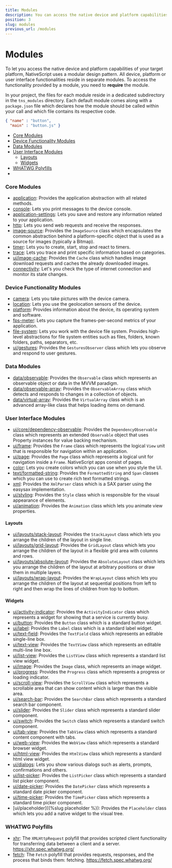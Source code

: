 ```yaml
---
title: Modules
description: You can access the native device and platform capabilities of your target platform with the help of the NativeScript modules.
position: 3
slug: modules
previous_url: /modules
---
```


# Modules

To let you access the native device and platform capabilities of your target platform, NativeScript uses a modular design pattern. All device, platform or user interface functionalities reside in separate modules. To access the functionality provided by a module, you need to **require** the module.

In your project, the files for each module reside in a dedicated subdirectory in the `tns_modules` directory. Each default module comes along with a `package.json` file which declares how the module should be called within your call and which file contains its respective code.

```JSON
{ "name" : "button",
  "main" : "button.js" }
``` 

* [Core Modules](#core-modules)
* [Device Functionality Modules](#device-functionality-modules)
* [Data Modules](#data-modules)
* [User Interface Modules](#user-interface-modules)
	* [Layouts](#layouts)
	* [Widgets](#widgets)
* [WHATWG Polyfills](#whatwg-polyfills)
* 
### Core Modules

+ [application](http://docs.nativescript.org/ApiReference/application/HOW-TO.md): Provides the application abstraction with all related methods.
+ [console](http://docs.nativescript.org/ApiReference/console/HOW-TO.md): Lets you print messages to the device console.
+ [application-settings](http://docs.nativescript.org/ApiReference/application-settings/HOW-TO.md): Lets you save and restore any information related to your application.
+ [http](http://docs.nativescript.org/ApiReference/http/HOW-TO.md): Lets you send web requests and receive the responses.
+ [image-source](http://docs.nativescript.org/ApiReference/image-source/HOW-TO.md): Provides the `ImageSource` class which encapsulates the common abstraction behind a platform-specific object that is used as a source for images (typically a Bitmap).
+ [timer](http://docs.nativescript.org/ApiReference/timer/HOW-TO.md): Lets you to create, start, stop and react to timers.
+ [trace](http://docs.nativescript.org/ApiReference/trace/HOW-TO.md): Lets you trace and print specific information based on categories.
+ [ui/image-cache](http://docs.nativescript.org/ApiReference/ui/image-cache/HOW-TO.md): Provides the `Cache` class which handles image download requests and caches the already downloaded images.
+ [connectivity](http://docs.nativescript.org/ApiReference/connectivity/HOW-TO.md): Let's you check the type of internet connection and monitor its state changes.

### Device Functionality Modules

+ [camera](http://docs.nativescript.org/ApiReference/camera/HOW-TO.md): Lets you take pictures with the device camera.
+ [location](http://docs.nativescript.org/ApiReference/location/HOW-TO.md): Lets you use the geolocation sensors of the device.
+ [platform](http://docs.nativescript.org/ApiReference/platform/HOW-TO.md): Provides information about the device, its operating system and software.
+ [fps-meter](http://docs.nativescript.org/ApiReference/fps-meter/HOW-TO.md): Lets you capture the frames-per-second metrics of your application.
+ [file-system](http://docs.nativescript.org/ApiReference/file-system/HOW-TO.md): Lets you work with the device file system. Provides high-level abstractions for file system entities such as files, folders, known folders, paths, separators, etc.
+ [ui/gestures](http://docs.nativescript.org/ApiReference/ui/gestures/HOW-TO.md): Provides the `GesturesObserver` class which lets you observe and respond to user gestures.

### Data Modules

+ [data/observable](http://docs.nativescript.org/ApiReference/data/observable/HOW-TO.md): Provides the `Observable` class which represents an observable object or data in the MVVM paradigm.
+ [data/observable-array](http://docs.nativescript.org/ApiReference/data/observable-array/HOW-TO.md): Provides the `ObservableArray` class which detects and responds to changes in a collection of objects.
+ [data/virtual-array](http://docs.nativescript.org/ApiReference/data/virtual-array/HOW-TO.md): Provides the `VirtualArray` class which is an advanced array-like class that helps loading items on demand.

### User Interface Modules

+ [ui/core/dependency-observable](http://docs.nativescript.org/ApiReference/ui/core/dependency-observable/HOW-TO.md): Provides the `DependencyObservable` class which represents an extended `Observable` object that uses Property instances for value backing mechanism.
+ [ui/frame](http://docs.nativescript.org/ApiReference/ui/frame/HOW-TO.md): Provides the `Frame` class which represents the logical `View` unit that is responsible for navigation within an application.
+ [ui/page](http://docs.nativescript.org/ApiReference/ui/page/HOW-TO.md): Provides the `Page` class which represents a logical unit for navigation inside a `Frame`. NativeScript apps consist of pages.
+ [color](http://docs.nativescript.org/ApiReference/color/HOW-TO.md): Lets you create colors which you can use when you style the UI.
+ [text/formatted-string](http://docs.nativescript.org/ApiReference/text/formatted-string/HOW-TO.md): Provides the `FormattedString` and `Span` classes which you can use to create rich text formatted strings.
+ [xml](http://docs.nativescript.org/ApiReference/xml/HOW-TO.md): Provides the `XmlParser` class which is a SAX parser using the easysax implementation.
+ [ui/styling](http://docs.nativescript.org/ApiReference/ui/styling/HOW-TO.md): Provides the `Style` class which is responsible for the visual appearance of elements.
+ [ui/animation](http://docs.nativescript.org/ApiReference/ui/animation/HOW-TO.md): Provides the `Animation` class which lets you animate view properties.


#### Layouts

+ [ui/layouts/stack-layout](http://docs.nativescript.org/ApiReference/ui/layouts/stack-layout/HOW-TO.md): Provides the `StackLayout` class which lets you arrange the children of the layout in single line.
+ [ui/layouts/grid-layout](http://docs.nativescript.org/ApiReference/ui/layouts/grid-layout/HOW-TO.md): Provides the `GridLayout` class which lets you arrange the children of the layout in a flexible grid area with columns and rows.
+ [ui/layouts/absolute-layout](http://docs.nativescript.org/ApiReference/ui/layouts/absolute-layout/HOW-TO.md): Provides the `AbsoluteLayout` class which lets you arrange the children of the layout at arbitrary positions or draw them in multiple layers.
+ [ui/layouts/wrap-layout](http://docs.nativescript.org/ApiReference/ui/layouts/wrap-layout/HOW-TO.md): Provides the `WrapLayout` class which lets you arrange the children of the layout at sequential positions from left to right and then wrap the lines of children from top to bottom.

#### Widgets

+ [ui/activity-indicator](http://docs.nativescript.org/ApiReference/ui/activity-indicator/HOW-TO.md): Provides the `ActivityIndicator` class which represents a widget for showing that a service is currently busy.
+ [ui/button](http://docs.nativescript.org/ApiReference/ui/button/HOW-TO.md): Provides the `Button` class which is a standard button widget.
+ [ui/label](http://docs.nativescript.org/ApiReference/ui/label/HOW-TO.md): Provides the `Label` class which is a standard label widget.
+ [ui/text-field](http://docs.nativescript.org/ApiReference/ui/text-field/HOW-TO.md): Provides the `TextField` class which represents an editable single-line box.
+ [ui/text-view](http://docs.nativescript.org/ApiReference/ui/text-view/HOW-TO.md): Provides the `TextView` class which represents an editable multi-line line box.
+ [ui/list-view](http://docs.nativescript.org/ApiReference/ui/list-view/HOW-TO.md): Provides the `ListView` class which represents a standard list view widget.
+ [ui/image](http://docs.nativescript.org/ApiReference/ui/image/HOW-TO.md): Provides the `Image` class, which represents an image widget.
+ [ui/progress](http://docs.nativescript.org/ApiReference/ui/progress/HOW-TO.md): Provides the `Progress` class which represents a progress or loading indicator.
+ [ui/scroll-view](http://docs.nativescript.org/ApiReference/ui/scroll-view/HOW-TO.md): Provides the `ScrollView` class which represents a scrollable area that can show content which is larger than the visible area.
+ [ui/search-bar](http://docs.nativescript.org/ApiReference/ui/search-bar/HOW-TO.md): Provides the `SearchBar` class which represents a standard search bar component.
+ [ui/slider](http://docs.nativescript.org/ApiReference/ui/slider/HOW-TO.md): Provides the `Slider` class which represents a standard slider component.
+ [ui/switch](http://docs.nativescript.org/ApiReference/ui/switch/HOW-TO.md): Provides the `Switch` class which represents a standard switch component.
+ [ui/tab-view](http://docs.nativescript.org/ApiReference/ui/tab-view/HOW-TO.md): Provides the `TabView` class which represents a standard content component with tabs.
+ [ui/web-view](http://docs.nativescript.org/ApiReference/ui/web-view/HOW-TO.md): Provides the `WebView` class which represents a standard browser widget.
+ [ui/html-view](http://docs.nativescript.org/ApiReference/ui/html-view/HOW-TO.md): Provides the `HtmlView` class which represents a standard html view widget.
+ [ui/dialogs](http://docs.nativescript.org/ApiReference/ui/dialogs/HOW-TO.md): Lets you show various dialogs such as alerts, prompts, confirmations and others.
+ [ui/list-picker](http://docs.nativescript.org/ApiReference/ui/list-picker/HOW-TO.md): Provides the `ListPicker` class which represents a standard list picker component.
+ [ui/date-picker](http://docs.nativescript.org/ApiReference/ui/date-picker/HOW-TO.md): Provides the `DatePicker` class which represents a standard date picker component.
+ [ui/time-picker](http://docs.nativescript.org/ApiReference/ui/time-picker/HOW-TO.md): Provides the `TimePicker` class which represents a standard time picker component.
+ [ui/placeholder]({%slug placeholder %}): Provides the `Placeholder` class which lets you add a native widget to the visual tree.

### WHATWG Polyfills

+ [xhr](http://docs.nativescript.org/ApiReference/xhr/HOW-TO.md): The `XMLHttpRequest` polyfill that provides scripted client functionality for transferring data between a client and a server. https://xhr.spec.whatwg.org/
+ [fetch](http://docs.nativescript.org/ApiReference/fetch/HOW-TO.md): The `Fetch` polyfill that provides requests, responses, and the process that binds them: fetching. https://fetch.spec.whatwg.org/
